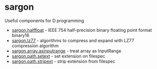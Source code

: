 sargon
======

Useful components for D programming

* [sargon.halffloat](http://digitalmars.com/sargon/halffloat.html) - IEEE 754 half-precision binary floating point format binary16
* [sargon.lz77](http://digitalmars.com/sargon/lz77.html) - algorithms to compress and expand with LZ77 compression algorithm
* [sargon.array.asinputrange](http://digitalmars.com/sargon/asinputrange.html) - treat array as InputRange
* [sargon.path.setext](http://digitalmars.com/sargon/setext.html) - set extension on filespec
* [sargon.path.stripext](http://digitalmars.com/sargon/stripext.html) - strip extension from filespec

